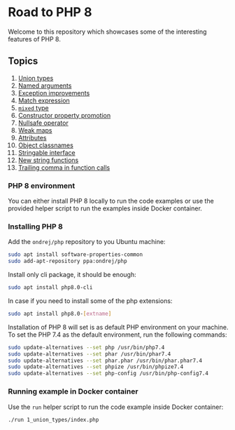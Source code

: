 # Road to PHP 8

Welcome to this repository which showcases some of the interesting features of PHP 8.

## Topics

1. [Union types](1_union_types)
2. [Named arguments](2_named_arguments)
3. [Exception improvements](3_exceptions)
4. [Match expression](4_match)
5. [`mixed` type](5_mixed_type)
6. [Constructor property promotion](6_promoted_properties)
7. [Nullsafe operator](7_nullsafe_operator)
8. [Weak maps](8_weakmap)
9. [Attributes](9_attributes)
10. [Object classnames](10_object_classnames)
11. [Stringable interface](11_stringable)
12. [New string functions](12_string_functions)
13. [Trailing comma in function calls](13_trailing_comma_functions)

### PHP 8 environment

You can either install PHP 8 locally to run the code examples or use the provided helper script to run the examples inside
Docker container.


### Installing PHP 8

Add the `ondrej/php` repository to you Ubuntu machine:

```bash
sudo apt install software-properties-common
sudo add-apt-repository ppa:ondrej/php
```

Install only cli package, it should be enough:

```bash
sudo apt install php8.0-cli
```

In case if you need to install some of the php extensions:

```bash
sudo apt install php8.0-[extname]
```

Installation of PHP 8 will set is as default PHP environment on your machine. To set the PHP 7.4 as the default environment,
run the following commands:

```bash
sudo update-alternatives --set php /usr/bin/php7.4
sudo update-alternatives --set phar /usr/bin/phar7.4
sudo update-alternatives --set phar.phar /usr/bin/phar.phar7.4
sudo update-alternatives --set phpize /usr/bin/phpize7.4
sudo update-alternatives --set php-config /usr/bin/php-config7.4
```

### Running example in Docker container

Use the `run` helper script to run the code example inside Docker container:

```bash
./run 1_union_types/index.php
```